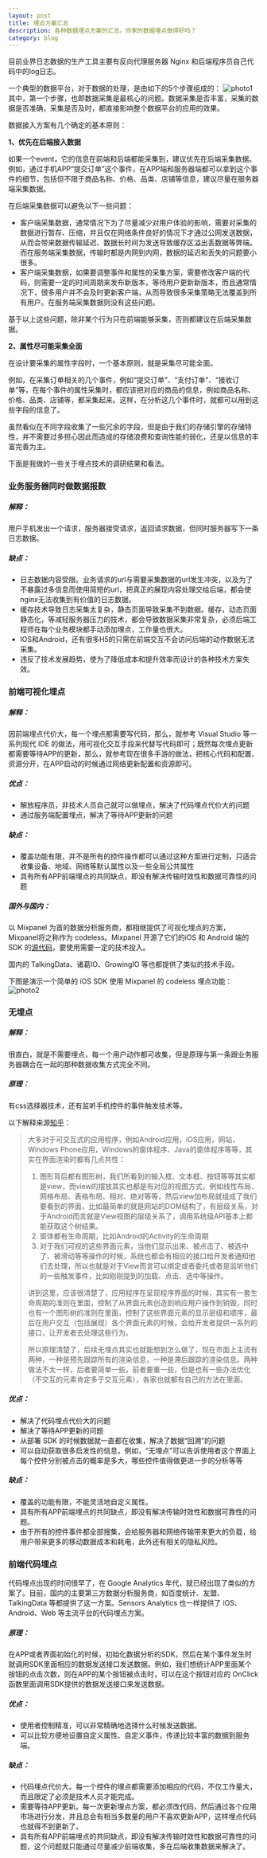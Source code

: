 ```yaml
---
layout: post
title: 埋点方案汇总
description: 各种数据埋点方案的汇总。你家的数据埋点做得好吗？
category: blog
---
```


目前业界日志数据的生产工具主要有反向代理服务器 Nginx 和后端程序员自己代码中的log日志。

一个典型的数据平台，对于数据的处理，是由如下的5个步骤组成的：
![photo1](/images/event-tracking/1-2.png)
其中，第一个步骤，也即数据采集是最核心的问题。数据采集是否丰富，采集的数据是否准确，采集是否及时，都直接影响整个数据平台的应用的效果。

数据接入方案有几个确定的基本原则：

**1、优先在后端接入数据**

如果一个event，它的信息在前端和后端都能采集到，建议优先在后端采集数据。例如，通过手机APP“提交订单”这个事件，在APP端和服务器端都可以拿到这个事件的细节，包括但不限于商品名称、价格、品类、店铺等信息，建议尽量在服务器端采集数据。
 
在后端采集数据可以避免以下一些问题：
 
- 客户端采集数据，通常情况下为了尽量减少对用户体验的影响，需要对采集的数据进行暂存、压缩，并且仅在网络条件良好的情况下才通过公网发送数据，从而会带来数据传输延迟、数据长时间为发送导致缓存区溢出丢数据等弊端。而在服务端采集数据，传输时都是内网到内网，数据的延迟和丢失的问题要小很多。
- 客户端采集数据，如果要调整事件和属性的采集方案，需要修改客户端的代码，则需要一定的时间周期来发布新版本，等待用户更新新版本，而且通常情况下，很多用户并不会及时更新客户端，从而导致很多采集策略无法覆盖到所有用户。在服务端采集数据则没有这些问题。

基于以上这些问题，除非某个行为只在前端能够采集，否则都建议在后端采集数据。

**2、属性尽可能采集全面**

在设计要采集的属性字段时，一个基本原则，就是采集尽可能全面。

例如，在采集订单相关的几个事件，例如“提交订单”、“支付订单”、“接收订单”等，在每个事件的属性采集时，都应该把对应的商品的信息，例如商品名称、价格、品类、店铺等，都采集起来。这样，在分析这几个事件时，就都可以用到这些字段的信息了。

虽然看似在不同字段收集了一些冗余的字段，但是由于我们的存储引擎的存储特性，并不需要过多担心因此而造成的存储浪费和查询性能的弱化，还是以信息的丰富完善为主。


下面是我做的一些关于埋点技术的调研结果和看法。

### 业务服务器同时做数据报数

##### 解释：

用户手机发出一个请求，服务器接受请求，返回请求数据，但同时服务器写下一条日志数据。

##### 缺点：

- 日志数据内容受限。业务请求的url与需要采集数据的url发生冲突，以及为了不暴露过多信息而使用简短的url，把真正的展现内容处理交给后端，都会使nginx无法收集到有价值的日志数据。
- 缓存技术导致日志采集太复杂，静态页面导致采集不到数据。缓存，动态页面静态化，等减轻服务器压力的技术，都会导致数据采集非常复杂，必须后端工程师在每个业务模块都手动添加埋点，工作量也很大。
- IOS和Android，还有很多H5的只需在前端交互不会访问后端的动作数据无法采集。
- 违反了技术发展趋势，使为了降低成本和提升效率而设计的各种技术方案失效。

### 前端可视化埋点

##### 解释：

因前端埋点代价大，每一个埋点都需要写代码，那么，就参考 Visual Studio 等一系列现代 IDE 的做法，用可视化交互手段来代替写代码即可；既然每次埋点更新都需要等待APP的更新，那么，就参考现在很多手游的做法，把核心代码和配置、资源分开，在APP启动的时候通过网络更新配置和资源即可。

##### 优点：

- 解放程序员，非技术人员自己就可以做埋点，解决了代码埋点代价大的问题
- 通过服务端配置埋点，解决了等待APP更新的问题

##### 缺点：

- 覆盖功能有限，并不是所有的控件操作都可以通过这种方案进行定制，只适合收集设备、地域、网络等默认属性以及一些全局公共属性
- 具有所有APP前端埋点的共同缺点，即没有解决传输时效性和数据可靠性的问题

##### 国外与国内：

以 Mixpanel 为首的数据分析服务商，都相继提供了可视化埋点的方案，Mixpanel将之称作为 codeless。Mixpanel 开源了它们的iOS 和 Android 端的 SDK 的[源代码](https://github.com/mixpanel)，要使用需要一定的技术投入。

国内的 TalkingData、诸葛IO、GrowingIO 等也都提供了类似的技术手段。

下图是演示一个简单的 iOS SDK 使用 Mixpanel 的 codeless 埋点功能：
![photo2](/images/event-tracking/2-2.png)

### 无埋点

##### 解释：

很直白，就是不需要埋点，每一个用户动作都可收集，但是原理与第一条跟业务服务器耦合在一起的那种数据收集方式完全不同。

##### 原理：

有css选择器技术，还有监听手机控件的事件触发技术等。

以下解释来源[知乎](https://www.zhihu.com/question/38000812/answer/83267604)：

> 大多对于可交互式的应用程序，例如Android应用，iOS应用，网站，Windows Phone应用，Windows的窗体程序、Java的窗体程序等等，其实在界面渲染时都有几点共性：
> 1. 图形背后都有图形树，我们所看到的输入框、文本框、按钮等等其实都是view，而view的摆放其实也都是有对应的视图方式，例如线性布局、网格布局、表格布局、相对、绝对等等，然后view加布局就组成了我们要看到的界面，比如最简单的就是网站的DOM结构了，有层级关系，对于Android而言就是View视图的层级关系了，调用系统级API基本上都能获取这个树结果。
> 2. 窗体都有生命周期，比如Android的Activity的生命周期
> 3. 对于我们可视的这些界面元素，当他们显示出来、被点击了、被选中了、被滑动等等操作的时候，系统也都会有相应的接口给开发者通知他们去处理，所以也就是对于View而言可以绑定或者委托或者是监听他们的一些触发事件，比如刚刚提到的加载、点击、选中等操作。
>
> 讲到这里，应该很清楚了，应用程序在呈现程序界面的时候，其实有一套生命周期的准则在里面，控制了从界面元素创造到响应用户操作到销毁，同时也有一个图形树的准则在里面，控制了这些界面元素的显示层级和顺序，最后在用户交互（包括展现）各个界面元素的时候，会给开发者提供一系列的接口，让开发者去处理这些行为。
>
> 所以原理清楚了，后续无埋点其实也就能想到怎么做了，现在市面上主流有两种，一种是预先跟踪所有的渲染信息，一种是滞后跟踪的渲染信息。两种做法不太一样，后者要简单一些，前者要重一些，但是也有一些办法优化（不交互的元素肯定多于交互元素），各家也就都有自己的方法在里面。

##### 优点：

- 解决了代码埋点代价大的问题
- 解决了等待APP更新的问题
- 从部署 SDK 的时候数据就一直都在收集，解决了数据“回溯”的问题
- 可以自动获取很多启发性的信息，例如，“无埋点”可以告诉使用者这个界面上每个控件分别被点击的概率是多大，哪些控件值得做更进一步的分析等等

##### 缺点：

- 覆盖的功能有限，不能灵活地自定义属性。
- 具有所有APP前端埋点的共同缺点，即没有解决传输时效性和数据可靠性的问题。
- 由于所有的控件事件都全部搜集，会给服务器和网络传输带来更大的负载，给用户带来更多的移动数据成本和耗电，此外还有相关的隐私风险。

### 前端代码埋点

代码埋点出现的时间很早了，在 Google Analytics 年代，就已经出现了类似的方案了。目前，国内的主要第三方数据分析服务商，如百度统计、友盟、TalkingData 等都提供了这一方案。Sensors Analytics 也一样提供了 iOS、Android、Web 等主流平台的代码埋点方案。

##### 原理：

在APP或者界面初始化的时候，初始化数据分析的SDK，然后在某个事件发生时就调用SDK里面相应的数据发送接口发送数据。例如，我们想统计APP里面某个按钮的点击次数，则在APP的某个按钮被点击时，可以在这个按钮对应的 OnClick 函数里面调用SDK提供的数据发送接口来发送数据。

##### 优点：

- 使用者控制精准，可以非常精确地选择什么时候发送数据。
- 可以比较方便地设置自定义属性、自定义事件，传递比较丰富的数据到服务端。

##### 缺点：

- 代码埋点代价大。每一个控件的埋点都需要添加相应的代码，不仅工作量大，而且限定了必须是技术人员才能完成。
- 需要等待APP更新。每一次更新埋点方案，都必须改代码，然后通过各个应用市场进行分发，并且总会有相当多数量的用户不喜欢更新APP，这样埋点代码也就得不到更新了。
- 具有所有APP前端埋点的共同缺点，即没有解决传输时效性和数据可靠性的问题，这个问题就只能通过尽量减少前端收集，多在后端收集数据来解决了。

